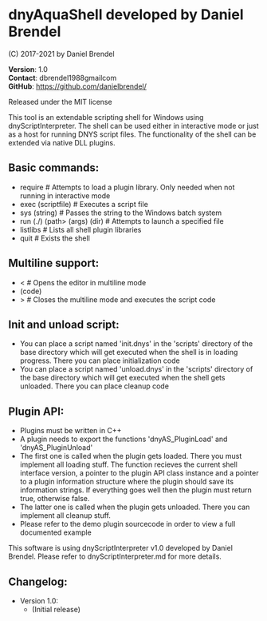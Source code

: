 # dnyAquaShell developed by Daniel Brendel

(C) 2017-2021 by Daniel Brendel

**Version**: 1.0\
**Contact**: dbrendel1988<at>gmail<dot>com\
**GitHub**: https://github.com/danielbrendel/

Released under the MIT license

This tool is an extendable scripting shell for Windows using dnyScriptInterpreter.
The shell can be used either in interactive mode or just as a host for running
DNYS script files. The functionality of the shell can be extended via native
DLL plugins.

## Basic commands:
* require # Attempts to load a plugin library. Only needed when not running in interactive mode
* exec (scriptfile) # Executes a script file
* sys (string) # Passes the string to the Windows batch system
* run (./) (path> (args) (dir) # Attempts to launch a specified file 
* listlibs # Lists all shell plugin libraries
* quit # Exists the shell

## Multiline support:
* \< # Opens the editor in multiline mode
* (code)
* \> # Closes the multiline mode and executes the script code

## Init and unload script:
* You can place a script named 'init.dnys' in the 'scripts' directory of the base directory
  which will get executed when the shell is in loading progress. There you can place
  initialization code
* You can place a script named 'unload.dnys' in the 'scripts' directory of the base directory
  which will get executed when the shell gets unloaded. There you can place cleanup code

## Plugin API:
* Plugins must be written in C++
* A plugin needs to export the functions 'dnyAS_PluginLoad' and 'dnyAS_PluginUnload'
* The first one is called when the plugin gets loaded. There you must implement all
  loading stuff. The function recieves the current shell interface version, a pointer
  to the plugin API class instance and a pointer to a plugin information structure
  where the plugin should save its information strings. If everything goes well then
  the plugin must return true, otherwise false.
* The latter one is called when the plugin gets unloaded. There you can implement
  all cleanup stuff. 
* Please refer to the demo plugin sourcecode in order to view a full documented example

This software is using dnyScriptInterpreter v1.0 developed by Daniel Brendel.
Please refer to dnyScriptInterpreter.md for more details.

## Changelog:
* Version 1.0:
	* (Initial release)